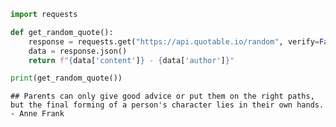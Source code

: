 ``` python
import requests

def get_random_quote():
    response = requests.get("https://api.quotable.io/random", verify=False)
    data = response.json()
    return f"{data['content']} - {data['author']}"

print(get_random_quote())
```

    ## Parents can only give good advice or put them on the right paths, but the final forming of a person's character lies in their own hands. - Anne Frank

